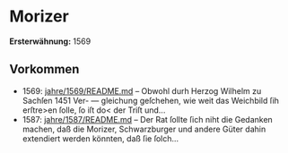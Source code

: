 # Morizer

**Ersterwähnung:** 1569

## Vorkommen
- 1569: [jahre/1569/README.md](../jahre/1569/README.md) – Obwohl durh Herzog Wilhelm zu Sachſen 1451 Ver-
— gleichung geſchehen, wie weit das Weichbild ſih erſtre>en
ſolle, ſo iſt do< der Triſt und...
- 1587: [jahre/1587/README.md](../jahre/1587/README.md) – Der Rat ſollte ſich niht die Gedanken machen, daß
die Morizer, Schwarzburger und andere Güter dahin
extendiert werden könnten, daß ſie ſolch...
